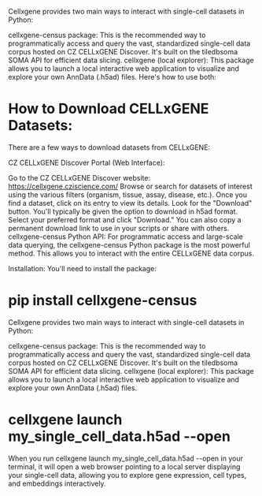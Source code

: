 Cellxgene provides two main ways to interact with single-cell datasets in Python:

cellxgene-census package: This is the recommended way to programmatically access and query the vast, standardized single-cell data corpus hosted on CZ CELLxGENE Discover. It's built on the tiledbsoma SOMA API for efficient data slicing.
cellxgene (local explorer): This package allows you to launch a local interactive web application to visualize and explore your own AnnData (.h5ad) files.
Here's how to use both:

# How to Download CELLxGENE Datasets:

There are a few ways to download datasets from CELLxGENE:

CZ CELLxGENE Discover Portal (Web Interface):

Go to the CZ CELLxGENE Discover website: https://cellxgene.cziscience.com/
Browse or search for datasets of interest using the various filters (organism, tissue, assay, disease, etc.).
Once you find a dataset, click on its entry to view its details.
Look for the "Download" button.
You'll typically be given the option to download in h5ad format. Select your preferred format and click "Download."
You can also copy a permanent download link to use in your scripts or share with others.
cellxgene-census Python API:
For programmatic access and large-scale data querying, the cellxgene-census Python package is the most powerful method. This allows you to interact with the entire CELLxGENE data corpus.

Installation: You'll need to install the package:
# pip install cellxgene-census

Cellxgene provides two main ways to interact with single-cell datasets in Python:

cellxgene-census package: This is the recommended way to programmatically access and query the vast, standardized single-cell data corpus hosted on CZ CELLxGENE Discover. It's built on the tiledbsoma SOMA API for efficient data slicing.
cellxgene (local explorer): This package allows you to launch a local interactive web application to visualize and explore your own AnnData (.h5ad) files.

# cellxgene launch my_single_cell_data.h5ad --open

When you run cellxgene launch my_single_cell_data.h5ad --open in your terminal, it will open a web browser pointing to a local server displaying your single-cell data, allowing you to explore gene expression, cell types, and embeddings interactively.










